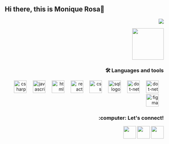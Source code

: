 
## Hi there, this is Monique Rosa👋



<div align="right">
<img src="https://github-readme-stats.vercel.app/api/top-langs/?username=mnqrs&layout=compact&langs_count=7&theme=dracula"> <p></p>
<img align ="center" src="https://user-images.githubusercontent.com/74038190/226127927-3feb953e-cc01-482e-b732-311b2907991f.gif" width="100">


<h3 align="right">🛠 Languages and tools</h3>

<div align="right">
<img src="https://cdn.jsdelivr.net/gh/devicons/devicon/icons/csharp/csharp-original.svg" height="40" alt="csharp logo"/>
<img width="12" />
<img src="https://cdn.jsdelivr.net/gh/devicons/devicon/icons/javascript/javascript-original.svg" height="40" alt="javascript logo"/>
<img width="12" />
<img src="https://cdn.jsdelivr.net/gh/devicons/devicon/icons/html5/html5-plain.svg" height="40" alt="html logo"/>
<img width="12" />  
<img src="https://cdn.jsdelivr.net/gh/devicons/devicon/icons/react/react-original.svg" height="40" alt="react logo"/>
<img width="12" />
<img src="https://cdn.jsdelivr.net/gh/devicons/devicon/icons/css3/css3-plain.svg" height="40" alt="css logo"/>
<img width="12" />  
<img src="https://cyclr.com/wp-content/uploads/2022/03/ext-550.png" height = "40" alt="sql logo"/>
<img width="12" />                         
<img src="https://cdn.jsdelivr.net/gh/devicons/devicon/icons/dot-net/dot-net-plain-wordmark.svg" height="40" alt="dot-net logo"/>
<img width="12" />
<img src="https://cdn.jsdelivr.net/gh/devicons/devicon/icons/git/git-plain.svg" height="40" alt="dot-net logo"/>
<img width="12" />
<img src="https://cdn.jsdelivr.net/gh/devicons/devicon/icons/figma/figma-original.svg" height="40" alt="figma logo"/>
<img width="12" />
</div><p></p>


 
       
<h3 align="right">:computer: Let's connect!</h3>
<div> 
  <p align="right">
  <a  href="https://www.instagram.com/mnqrs/" target="_blank"> <img height="40" src="https://github.com/mnqrs/mnqrs/assets/116473798/7527e25d-7337-49bb-a39d-d73302758cc0" target="_blank"></a>
  <a  href="https://www.linkedin.com/in/moniquerosa/" target="_blank"> <img height="40" src="https://github.com/mnqrs/mnqrs/assets/116473798/39b20f4b-ede4-448c-af47-d9ed397f8dfa" target="_blank"></a>
  <a  href="mailto:mnqrs@yahoo.com.br" > <img height="40" src="https://github.com/mnqrs/mnqrs/assets/116473798/598ef44d-8c21-45aa-9179-56b051d7f50b" target="_blank">
<div/>
